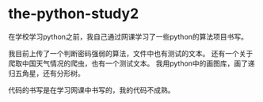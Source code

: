 # the-python-study2
在学校学习python之前，我自己通过网课学习了一些python的算法项目书写。



我目前上传了一个判断密码强弱的算法，文件中也有测试的文本。
还有一个关于爬取中国天气情况的爬虫，也有一个测试文本。
我用python中的画图库，画了递归五角星，还有分形树。



代码的书写是在学习网课中书写的，我的代码不成熟。
